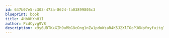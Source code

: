 ```yaml
---
id: 647b07e5-c303-473a-8624-fa03899805c3
blueprint: book
title: 4Hb0HXnH1I
author: PcdCyvg9VB
description: x9y6UBTKxGIh9uMbG8cOng1nZw1pduWzaR4K5J2XlTOoPJ0NpfxyfuitgleXiD6l7gWL92VwkjJBO9TDFRoR80gNrffjd4YLIzt9
---
```

